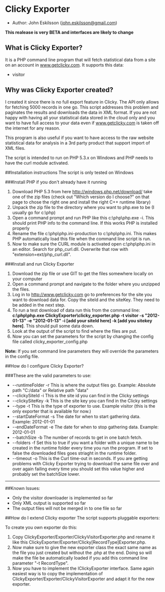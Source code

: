 


# Clicky Exporter

* Author:   John Eskilsson (<john.eskilsson@gmail.com>)


**This realease is very BETA and interfaces are likely to change**

## What is Clicky Exporter?
It is a PHP command line program that will fetch statistical data from a site on an account in www.getclicky.com.
It supports this data:

* visitor

## Why was Clicky Exporter created?
I created it since there is no full export feature in Clicky. The API only
allows for fetching 5000 records in one go. This script addresses this problem
and paginates the results and downloads the data in XML format.
If you are not happy with having all your statistical data stored in the cloud only and you want to have full 
access to your data even if www.getclicky.com is taken off the internet for any reason.

This program is also useful if you want to have access to the raw website statistical data for analysis in a 3rd party product that support import of XML files.

The script is intended to run on PHP 5.3.x on Windows and PHP needs to have the curl module activated.

##Installation instructions
The script is only tested on Windows

###Install PHP if you don't already have it running

1. Download PHP 5.3 from here <http://windows.php.net/download/> take one of the zip files (check out "Which version do I choose?" on that page to chose the right one and install the right C++ runtime library)
1. Unpack the zip file to the directory where you want to php.exe to be (I usually go for c:\php\)
1. Open a command prompt and run PHP like this c:\php\php.exe -i. This should print PHP info to the command line. If this works PHP is installed properly
1. Rename the file c:\php\php.ini-production to c:\php\php.ini. This makes PHP automatically load this file when the command line script is run.
1. Now to make sure the CURL module is activated open c:\php\php.ini in an editor. Search for php_curl.dll. Overwrite that row with "extension=ext/php_curl.dll".

###Install and run Clicky Exporter

1. Download  the zip file or use GIT to get the files somewhere locally on your computer
1. Open a command prompt and navigate to the folder where you unzipped the files.
1. Log in to <http://www.getclicky.com> go to preferences for the site you want to download data for. Copy the siteId and the siteKey. They need to be added in the next step.
1. To run a test download of data run this from the command line: __**c:\php\php.exe ClickyExporter\clicky_exporter.php -t visitor -s "2012-01-13" -e "2012-01-13" -i [add your siteId here] -k [add you sitekey here]**__. This should pull some data down.
1. Look at the output of the script to find where the files are put.
1. Now you can set the parameters for the script by changing the config file called clicky_exporter_config.php

**Note:** If you set command line parameters they will override the parameters in the config file.

##How do I configure Clicky Exporter?


###These are the valid parameters to use:
* --runtimeFolder -r			This is where the output files go. Example: Absolute path "C:/data" or Relative path "data"
* --clickySiteId -i				This is the site id you can find in the Clicky settings
* --clickySiteKey -k			This is the site key you can find in the Clicky settings
* --type -t								This is the type of exporter to use. Example visitor (this is the only exporter that is available for now.)
* --startDateFormat -s		The date for when to start gathering data. Example: 2012-01-01
* --endDateFormat -e			The date for when to stop gathering data. Example: 2012-01-01
* --batchSize -b					The number of records to get in one batch fetch.
* --folders	-f						Set this to true if you want a folder with a unique name to be created in the runtime folder every time you run the program. If set to false the downloaded files goes striaght in the runtime folder.
* --timeout -o						This is the Curl time-out in seconds. If you are getting problems with Clicky Exporter trying to download the same file over and over again failing every time you should set this value higher and probably set the batchSize lower.

-------------------------------------------

##Known Issues:

* Only the visitor downloader is implemented so far
* Only XML output is supported so far
* The output files will not be merged in to one file so far


##How do I extend Clicky exporter
The script supports pluggable exporters:

To create you own exporter do this:

1. Copy ClickyExporter/Exporter/ClickyVisitorExporter.php and rename it like this ClickyExporter/Exporter/Clicky[RecordType]Exporter.php.
1. Now make sure to give the new exporter class the exact same name as the file you just created but without the .php at the end. 
Doing so will make the file be automatically loaded if you add this command line parameter "-t RecordType".
1. Now you have to implement the IClickyExporter interface. Same again easiest way is to copy the implementation of ClickyExporter/Exporter/ClickyVisitorExporter and adapt it for the new exporter.
